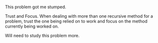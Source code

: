 ﻿This problem got me stumped.

Trust and Focus. When dealing with more than one recursive method for a problem,
trust the one being relied on to work and focus on the method currently being
worked on.

Will need to study this problem more.